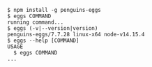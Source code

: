 <!-- usage -->
```sh-session
$ npm install -g penguins-eggs
$ eggs COMMAND
running command...
$ eggs (-v|--version|version)
penguins-eggs/7.7.28 linux-x64 node-v14.15.4
$ eggs --help [COMMAND]
USAGE
  $ eggs COMMAND
...
```
<!-- usagestop -->
